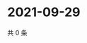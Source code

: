 # 2021-09-29

共 0 条

<!-- BEGIN WEIBO -->
<!-- 最后更新时间 Wed Sep 29 2021 21:17:40 GMT+0800 (China Standard Time) -->

<!-- END WEIBO -->
